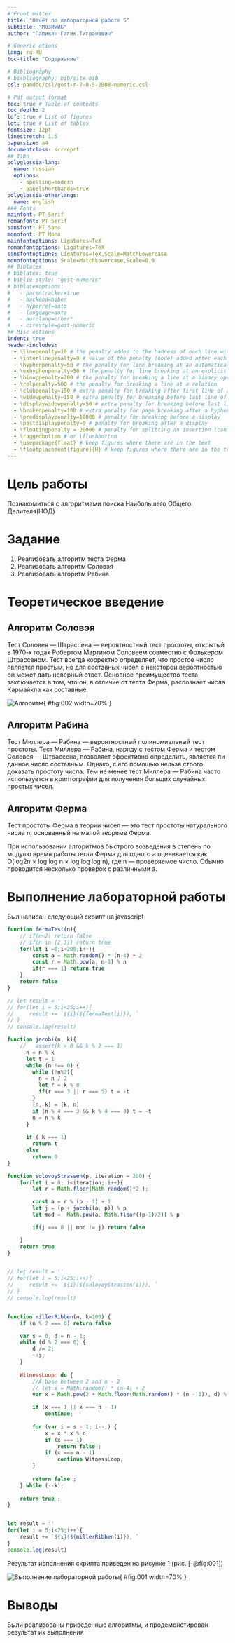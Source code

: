 ```yaml
---
# Front matter
title: "Отчёт по лабораторной работе 5"
subtitle: "МОЗИиИБ"
author: "Папикян Гагик Тигранович"

# Generic otions
lang: ru-RU
toc-title: "Содержание"

# Bibliography
# bisbliography: bib/cite.bib
csl: pandoc/csl/gost-r-7-0-5-2008-numeric.csl

# Pdf output format
toc: true # Table of contents
toc_depth: 2
lof: true # List of figures
lot: true # List of tables
fontsize: 12pt
linestretch: 1.5
papersize: a4
documentclass: scrreprt
## I18n
polyglossia-lang:
  name: russian
  options:
	- spelling=modern
	- babelshorthands=true
polyglossia-otherlangs:
  name: english
### Fonts
mainfont: PT Serif
romanfont: PT Serif
sansfont: PT Sans
monofont: PT Mono
mainfontoptions: Ligatures=TeX
romanfontoptions: Ligatures=TeX
sansfontoptions: Ligatures=TeX,Scale=MatchLowercase
monofontoptions: Scale=MatchLowercase,Scale=0.9
## Biblatex
# biblatex: true
# biblio-style: "gost-numeric"
# biblatexoptions:
#   - parentracker=true
#   - backend=biber
#   - hyperref=auto
#   - language=auto
#   - autolang=other*
#   - citestyle=gost-numeric
## Misc options
indent: true
header-includes:
  - \linepenalty=10 # the penalty added to the badness of each line within a paragraph (no associated penalty node) Increasing the value makes tex try to have fewer lines in the paragraph.
  - \interlinepenalty=0 # value of the penalty (node) added after each line of a paragraph.
  - \hyphenpenalty=50 # the penalty for line breaking at an automatically inserted hyphen
  - \exhyphenpenalty=50 # the penalty for line breaking at an explicit hyphen
  - \binoppenalty=700 # the penalty for breaking a line at a binary operator
  - \relpenalty=500 # the penalty for breaking a line at a relation
  - \clubpenalty=150 # extra penalty for breaking after first line of a paragraph
  - \widowpenalty=150 # extra penalty for breaking before last line of a paragraph
  - \displaywidowpenalty=50 # extra penalty for breaking before last line before a display math
  - \brokenpenalty=100 # extra penalty for page breaking after a hyphenated line
  - \predisplaypenalty=10000 # penalty for breaking before a display
  - \postdisplaypenalty=0 # penalty for breaking after a display
  - \floatingpenalty = 20000 # penalty for splitting an insertion (can only be split footnote in standard LaTeX)
  - \raggedbottom # or \flushbottom
  - \usepackage{float} # keep figures where there are in the text
  - \floatplacement{figure}{H} # keep figures where there are in the text
---
```


# Цель работы

Познакомиться с алгоритмами поиска Наибольшего Общего Делителя(НОД)

# Задание

1) Реализовать алгоритм теста Ферма
2) Реализовать алгоритм Соловэя
3) Реализовать алгоритм Рабина


# Теоретическое введение

## Алгоритм Соловэя
Тест Соловея — Штрассена — вероятностный тест простоты, открытый в 1970-х годах Робертом Мартином Соловеем совместно с Фолькером Штрассеном. Тест всегда корректно определяет, что простое число является простым, но для составных чисел с некоторой вероятностью он может дать неверный ответ. Основное преимущество теста заключается в том, что он, в отличие от теста Ферма, распознает числа Кармайкла как составные.

![Алгоритм](image/pic2.png){ #fig:002 width=70% }

## Алгоритм Рабина
Тест Миллера — Рабина — вероятностный полиномиальный тест простоты. Тест Миллера — Рабина, наряду с тестом Ферма и тестом Соловея — Штрассена, позволяет эффективно определить, является ли данное число составным. Однако, с его помощью нельзя строго доказать простоту числа. Тем не менее тест Миллера — Рабина часто используется в криптографии для получения больших случайных простых чисел.


## Алгоритм Ферма

Тест простоты Ферма в теории чисел — это тест простоты натурального числа n, основанный на малой теореме Ферма.

При использовании алгоритмов быстрого возведения в степень по модулю время работы теста Ферма для одного a оценивается как O(log2n × log log n × log log log n), где n — проверяемое число. Обычно проводится несколько проверок с различными a.




# Выполнение лабораторной работы
Был написан следующий скрипт на javascript

``` {.js filename="../index.js"}
function fermaTest(n){
    // if(n<2) return false
    // if(n in [2,3]) return true
    for(let i =0;i<200;i++){
        const a = Math.random() * (n-4) + 2
        const r = Math.pow(a, n-1) % n
        if(r === 1) return true
    }
    return false    
}

// let result = ''
// for(let i = 5;i<25;i++){
//     result += `${i}(${fermaTest(i)}), `
// }
// console.log(result)

function jacobi(n, k){
    //   assert(k > 0 && k % 2 === 1)
      n = n % k
      let t = 1
      while (n !== 0) {
        while (!n%2){
          n = n / 2
          let r = k % 8
          if(r === 3 || r === 5) t = -t
        }
        [n, k] = [k, n]
        if (n % 4 === 3 && k % 4 === 3) t = -t
        n = n % k
      }
    
      if ( k === 1) 
        return t
      else
        return 0 
}

function solovoyStrassen(p, iteration = 200) {
    for(let i = 0; i<iteration; i++){
        let r = Math.floor(Math.random()*2 );   

        const a = r % (p - 1) + 1
        let j = (p + jacobi(a, p)) % p
        let mod =  Math.pow(a, Math.floor((p-1)/2)) % p

        if(j === 0 || mod != j) return false

    }
    return true
}


// let result = ''
// for(let i = 5;i<25;i++){
//     result += `${i}(${solovoyStrassen(i)}), `
// }
// console.log(result)


function millerRibben(n, k=100) {
    if (n % 2 === 0) return false

	var s = 0, d = n - 1;
	while (d % 2 === 0) {
		d /= 2;
		++s;
	}
 
	WitnessLoop: do {
		//A base between 2 and n - 2
        // let x = Math.random() * (n-4) + 2
        var x = Math.pow(2 + Math.floor(Math.random() * (n - 3)), d) % n;

		if (x === 1 || x === n - 1)
			continue;
 
		for (var i = s - 1; i--;) {
			x = x * x % n;
			if (x === 1)
				return false ;
			if (x === n - 1)
				continue WitnessLoop;
		}
 
		return false ;
	} while (--k);
 
	return true ;
}


let result = ''
for(let i = 5;i<25;i++){
    result += `${i}(${millerRibben(i)}), `
}
console.log(result)


```

Результат исполнения скрипта приведен на рисунке 1 (рис. [-@fig:001])

![Выполнение лабораторной работы](image/pic1.png){ #fig:001 width=70% }

# Выводы

Были реализованы приведенные алгоритмы, и продемонстирован результат их выполнения

<!-- 
# Список литературы{.unnumbered}

::: {#refs}
::: -->
